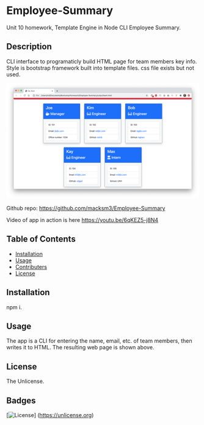 # Employee-Summary
Unit 10 homework, Template Engine in Node CLI
Employee Summary. 
## Description
CLI interface to programaticly build HTML page for team members key info.
Style is bootstrap framework built into template files.
css file exists but not used.

![image](ScreenShot_Employee-Summary.png "application screen shot")

Github repo: https://github.com/macksm3/Employee-Summary 

Video of app in action is here  https://youtu.be/6qKEZ5-j8N4

## Table of Contents 

* [Installation](#installation)
* [Usage](#usage)
* [Contributers](#contributers)
* [License](#license)

## Installation
npm i.

## Usage
The app is a CLI for entering the name, email, etc. of team members, then writes it to HTML. The resulting web page is shown above.

## License
The Unlicense.

## Badges

[![License](https://img.shields.io/badge/License-Unlicense-blue.svg)]
(https://unlicense.org)

